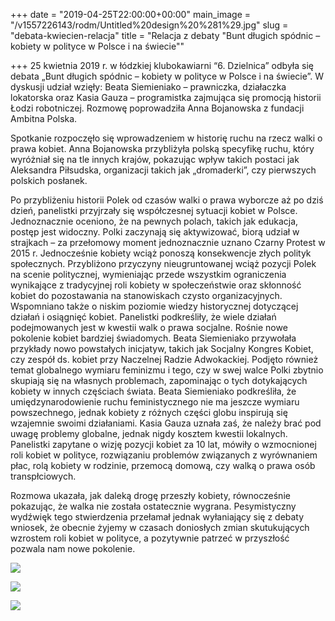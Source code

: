 +++
date = "2019-04-25T22:00:00+00:00"
main_image = "/v1557226143/rodm/Untitled%20design%20%281%29.jpg"
slug = "debata-kwiecien-relacja"
title = "Relacja z debaty \"Bunt długich spódnic – kobiety w polityce w Polsce i na świecie\""

+++
25 kwietnia 2019 r. w łódzkiej klubokawiarni “6. Dzielnica” odbyła się debata „Bunt długich spódnic – kobiety w polityce w Polsce i na świecie”. W dyskusji udział wzięły: Beata Siemieniako – prawniczka, działaczka lokatorska oraz Kasia Gauza – programistka zajmująca się promocją historii Łodzi robotniczej. Rozmowę poprowadziła Anna Bojanowska z fundacji Ambitna Polska.

Spotkanie rozpoczęło się wprowadzeniem w historię ruchu na rzecz walki o prawa kobiet. Anna Bojanowska przybliżyła polską specyfikę ruchu, który wyróżniał się na tle innych krajów, pokazując wpływ takich postaci jak Aleksandra Piłsudska, organizacji takich jak „dromaderki”, czy pierwszych polskich posłanek.

Po przybliżeniu historii Polek od czasów walki o prawa wyborcze aż po dziś dzień, panelistki przyjrzały się współczesnej sytuacji kobiet w Polsce. Jednoznacznie oceniono, że na pewnych polach, takich jak edukacja, postęp jest widoczny. Polki zaczynają się aktywizować, biorą udział w strajkach – za przełomowy moment jednoznacznie uznano Czarny Protest w 2015 r. Jednocześnie kobiety wciąż ponoszą konsekwencje złych polityk społecznych. Przybliżono przyczyny nieugruntowanej wciąż pozycji Polek na scenie politycznej, wymieniając przede wszystkim ograniczenia wynikające z tradycyjnej roli kobiety w społeczeństwie oraz skłonność kobiet do pozostawania na stanowiskach czysto organizacyjnych. Wspomniano także o niskim poziomie wiedzy historycznej dotyczącej działań i osiągnięć kobiet. Panelistki podkreśliły, że wiele działań podejmowanych jest w kwestii walk o prawa socjalne. Rośnie nowe pokolenie kobiet bardziej świadomych. Beata Siemieniako przywołała przykłady nowo powstałych inicjatyw, takich jak Socjalny Kongres Kobiet, czy zespół ds. kobiet przy Naczelnej Radzie Adwokackiej. Podjęto również temat globalnego wymiaru feminizmu i tego, czy w swej walce Polki zbytnio skupiają się na własnych problemach, zapominając o tych dotykających kobiety w innych częściach świata. Beata Siemieniako podkreśliła, że umiędzynarodowienie ruchu feministycznego nie ma jeszcze wymiaru powszechnego, jednak kobiety z różnych części globu inspirują się wzajemnie swoimi działaniami. Kasia Gauza uznała zaś, że należy brać pod uwagę problemy globalne, jednak nigdy kosztem kwestii lokalnych. Panelistki zapytane o wizję pozycji kobiet za 10 lat, mówiły o wzmocnionej roli kobiet w polityce, rozwiązaniu problemów związanych z wyrównaniem płac, rolą kobiety w rodzinie, przemocą domową, czy walką o prawa osób transpłciowych.

Rozmowa ukazała, jak daleką drogę przeszły kobiety, równocześnie pokazując, że walka nie została ostatecznie wygrana. Pesymistyczny wydźwięk tego stwierdzenia przełamał jednak wyłaniający się z debaty wniosek, że obecnie żyjemy w czasach doniosłych zmian skutukujących wzrostem roli kobiet w polityce, a pozytywnie patrzeć w przyszłość pozwala nam nowe pokolenie.

![](https://res.cloudinary.com/inspro/image/upload/v1556263538/rodm/IMG_4949.jpg)

![](https://res.cloudinary.com/inspro/image/upload/v1556263555/rodm/IMG_4941.jpg)

![](https://res.cloudinary.com/inspro/image/upload/v1556263568/rodm/IMG_4958.jpg)